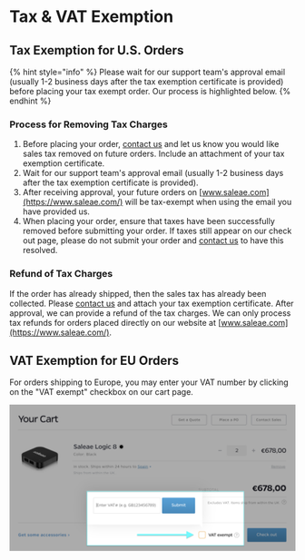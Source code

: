 # Tax & VAT Exemption

## Tax Exemption for U.S. Orders

{% hint style="info" %}
Please wait for our support team's approval email \(usually 1-2 business days after the tax exemption certificate is provided\) before placing your tax exempt order. Our process is highlighted below.
{% endhint %}

### Process for Removing Tax Charges

1. Before placing your order, [contact us](https://contact.saleae.com/hc/en-us/requests/new) and let us know you would like sales tax removed on future orders. Include an attachment of your tax exemption certificate.
2. Wait for our support team's approval email \(usually 1-2 business days after the tax exemption certificate is provided\).
3. After receiving approval, your future orders on [www.saleae.com](https://www.saleae.com/) will be tax-exempt when using the email you have provided us.
4. When placing your order, ensure that taxes have been successfully removed before submitting your order. If taxes still appear on our check out page, please do not submit your order and [contact us](https://contact.saleae.com/hc/en-us/requests/new) to have this resolved.

### Refund of Tax Charges

If the order has already shipped, then the sales tax has already been collected. Please [contact us](https://contact.saleae.com/hc/en-us/requests/new) and attach your tax exemption certificate. After approval, we can provide a refund of the tax charges. We can only process tax refunds for orders placed directly on our website at [www.saleae.com](https://www.saleae.com/).

## VAT Exemption for EU Orders

For orders shipping to Europe, you may enter your VAT number by clicking on the "VAT exempt" checkbox on our cart page.

![VAT exempt checkbox on the cart page](../.gitbook/assets/screen-shot-2020-11-18-at-10.54.53-pm.png)



